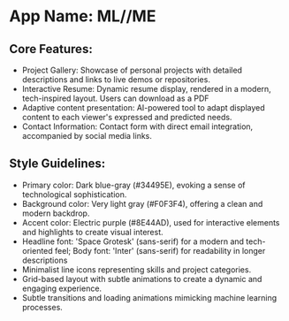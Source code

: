 # **App Name**: ML//ME

## Core Features:

- Project Gallery: Showcase of personal projects with detailed descriptions and links to live demos or repositories.
- Interactive Resume: Dynamic resume display, rendered in a modern, tech-inspired layout. Users can download as a PDF
- Adaptive content presentation: AI-powered tool to adapt displayed content to each viewer's expressed and predicted needs.
- Contact Information: Contact form with direct email integration, accompanied by social media links.

## Style Guidelines:

- Primary color: Dark blue-gray (#34495E), evoking a sense of technological sophistication.
- Background color: Very light gray (#F0F3F4), offering a clean and modern backdrop.
- Accent color: Electric purple (#8E44AD), used for interactive elements and highlights to create visual interest.
- Headline font: 'Space Grotesk' (sans-serif) for a modern and tech-oriented feel; Body font: 'Inter' (sans-serif) for readability in longer descriptions
- Minimalist line icons representing skills and project categories.
- Grid-based layout with subtle animations to create a dynamic and engaging experience.
- Subtle transitions and loading animations mimicking machine learning processes.